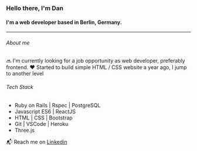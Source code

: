 ### Hello there, I'm Dan
#### I'm a web developer based in Berlin, Germany.

---

###### About me
:soon: I'm currently looking for a job opportunity as web developer, preferably frontend.
:heart: Started to build simple HTML / CSS website a year ago, I jump to another level 

###### Tech Stack
+ Ruby on Rails | Rspec | PostgreSQL
+ Javascript ES6 | ReactJS
+ HTML | CSS | Bootstrap
+ Git | VSCode | Heroku 
+ Three.js

 :mailbox_with_mail: Reach me on <a href="https://www.linkedin.com/in/Dan--Bertrand">Linkedin</a>
